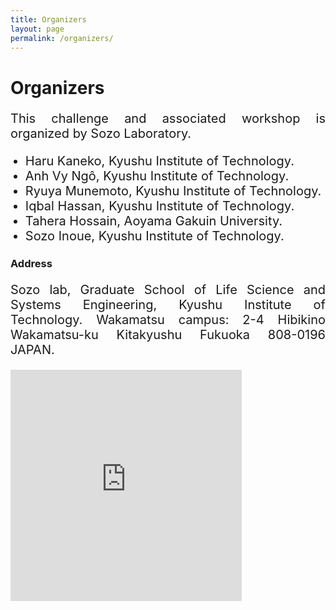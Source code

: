 ```yaml
---
title: Organizers
layout: page
permalink: /organizers/
---
```


<h1><strong>Organizers</strong></h1>
<p style="font-size:20px" align="justify">This challenge and associated workshop is organized by Sozo Laboratory.</p>
<ul>
    <li style="font-size:20px" align="justify">Haru Kaneko, Kyushu Institute of Technology.</li>
    <li style="font-size:20px" align="justify">Anh Vy Ngô, Kyushu Institute of Technology.</li>
    <li style="font-size:20px" align="justify">Ryuya Munemoto, Kyushu Institute of Technology.</li>
    <li style="font-size:20px" align="justify">Iqbal Hassan, Kyushu Institute of Technology.</li>
    <li style="font-size:20px" align="justify">Tahera Hossain, Aoyama Gakuin University.</li>
    <li style="font-size:20px" align="justify">Sozo Inoue, Kyushu Institute of Technology.</li>
</ul>

<h3><strong>Address</strong></h3>
<p style="font-size:20px" align="justify">Sozo lab, Graduate School of Life Science and Systems Engineering, Kyushu Institute of Technology. Wakamatsu campus: 2-4 Hibikino Wakamatsu-ku Kitakyushu Fukuoka 808-0196 JAPAN.</p>
<iframe src="https://www.google.com/maps/embed?pb=!1m18!1m12!1m3!1d105984.87452108377!2d130.55759969726563!3d33.88895!2m3!1f0!2f0!3f0!3m2!1i1024!2i768!4f13.1!3m3!1m2!1s0x3543cbdc3bc8af57%3A0xfe9332a60adf3b81!2sKyushu%20Institute%20Of%20Technology%20Graduate%20School%20Of%20Life%20Science%20And%20Systems%20Engineering!5e0!3m2!1sen!2sbd!4v1703313392836!5m2!1sen!2sbd" width="370" height="370" style="border:0;" allowfullscreen="" loading="lazy" referrerpolicy="no-referrer-when-downgrade" align="center"></iframe>
